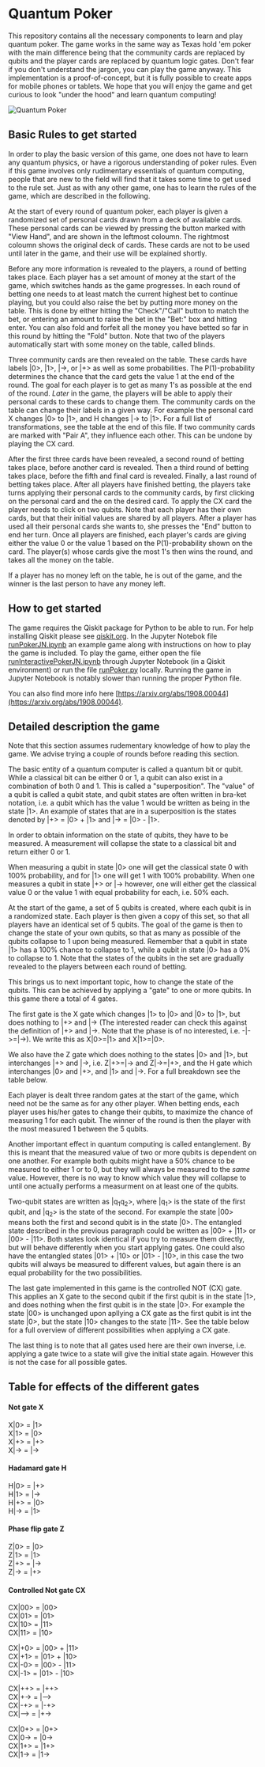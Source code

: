 # Quantum Poker
This repository contains all the necessary components to learn and play quantum poker. The game works in the same way as Texas hold 'em poker with the main difference being that the community cards are replaced by qubits and the player cards are replaced by quantum logic gates. Don't fear if you don't understand the jargon, you can play the game anyway.
This implementation is a proof-of-concept, but it is fully possible to create apps for mobile phones or tablets.
We hope that you will enjoy the game and get curious to look "under the hood" and learn quantum computing!

![Quantum Poker](quantumpoker.jpg)

## Basic Rules to get started
In order to play the basic version of this game, one does not have to learn any quantum physics, or have a rigorous understanding of poker rules.  Even if this game involves only rudimentary essentials of quantum computing, people that are new to the field will find that it takes some time to get used to the rule set. Just as with any other game, one has to learn the rules of the game, which are described in the following.

At the start of every round of quantum poker, each player is given a randomized set of personal cards drawn from a deck of available cards. These personal cards can be viewed by pressing the button marked with "View Hand", and are shown in the leftmost coloumn. The rightmost coloumn shows the original deck of cards. These cards are not to be used until later in the game, and their use will be explained shortly.

Before any more information is revealed to the players, a round of betting takes place. Each player has a set amount of money at the start of the game, which switches hands as the game progresses. In each round of betting one needs to at least match the current highest bet to continue playing, but you could also raise the bet by putting more money on the table. This is done by either hitting the "Check"/"Call" button to match the bet, or entering an amount to raise the bet in the "Bet:" box and hitting enter. You can also fold and forfeit all the money you have betted so far in this round by hitting the "Fold" button. Note that two of the players automatically start with some money on the table, called blinds.

Three community cards are then revealed on the table. These cards have labels |0>, |1>, |->, or |+> as well as some probabilities. The P(1)-probability determines the chance that the card gets the value 1 at the end of the round. The goal for each player is to get as many 1's as possible at the end of the round. _Later_ in the game, the players will be able to apply their personal cards to these cards to change them. The community cards on the table can change their labels in a given way. For example the personal card X changes |0> to |1>, and H changes |-> to |1>. For a full list of transformations, see the table at the end of this file. If two community cards are marked with "Pair A", they influence each other. This can be undone by playing the CX card.

After the first three cards have been revealed, a second round of betting takes place, before another card is revealed. Then a third round of betting takes place, before the fifth and final card is revealed. Finally, a last round of betting takes place. After all players have finished betting, the players take turns applying their personal cards to the community cards, by first clicking on the personal card and the on the desired card. To apply the CX card the player needs to click on two qubits. Note that each player has their own cards, but that their initial values are shared by all players. After a player has used all their personal cards she wants to, she presses the "End" button to end her turn. Once all players are finished, each player's cards are giving either the value 0 or the value 1 based on the P(1)-probability shown on the card. The player(s) whose cards give the most 1's then wins the round, and takes all the money on the table. 

If a player has no money left on the table, he is out of the game, and the winner is the last person to have any money left.

## How to get started
The game requires the Qiskit package for Python to be able to run. For help installing Qiskit please see [qiskit.org](https://qiskit.org/documentation/install.html). In the Jupyter Notebok file [runPokerJN.ipynb](Python/runPokerJN.ipynb) an example game along with instructions on how to play the game is included. To play the game, either open the file [runInteractivePokerJN.ipynb](Python/runInteractivePokerJN.ipynb) through Jupyter Notebook (in a Qiskit environment) or run the file [runPoker.py](Python/runPoker.py) locally. Running the game in Jupyter Notebook is notably slower than running the proper Python file.

You can also find more info here [https://arxiv.org/abs/1908.00044](https://arxiv.org/abs/1908.00044).

## Detailed description the game
Note that this section assumes rudementary knowledge of how to play the game. We advise trying a couple of rounds before reading this section.

The basic entity of a quantum computer is called a quantum bit or qubit. While a classical bit can be either 0 or 1, a qubit can also exist in a combination of both 0 and 1. This is called a "superposition". The "value" of a qubit is called a qubit state, and qubit states are often written in bra-ket notation, i.e. a qubit which has the value 1 would be written as being in the state |1>. An example of states that are in a superposition is the states denoted by |+> = |0> + |1> and |-> = |0> - |1>.

In order to obtain information on the state of qubits, they have to be measured. A measurement will collapse the state to a classical bit and return either 0 or 1.

When measuring a qubit in state |0> one will get the classical state 0 with 100% probability, and for |1> one will get 1 with 100% probability. When one measures a qubit in state |+> or |-> however, one will either get the classical value 0 or the value 1 with equal probability for each, i.e. 50% each.

At the start of the game, a set of 5 qubits is created, where each qubit is in a randomized state. Each player is then given a copy of this set, so that all players have an identical set of 5 qubits. The goal of the game is then to change the state of your own qubits, so that as many as possible of the qubits collapse to 1 upon being measured. Remember that a qubit in state |1> has a 100% chance to collapse to 1, while a qubit in state |0> has a 0% to collapse to 1. Note that the states of the qubits in the set are gradually revealed to the players between each round of betting.

This brings us to next important topic, how to change the state of the qubits. This can be achieved by applying a "gate" to one or more qubits. In this game there a total of 4 gates. 

The first gate is the X gate which changes |1> to |0> and |0> to |1>, but does nothing to |+> and |-> (The interested reader can check this against the definition of |+> and |->. Note that the phase is of no interested, i.e. -|->=|->). We write this as X|0>=|1> and X|1>=|0>.

We also have the Z gate which does nothing to the states |0> and |1>, but interchanges |+> and |->, i.e. Z|+>=|-> and Z|->=|+>, and the H gate which interchanges |0> and |+>, and |1> and |->. For a full breakdown see the table below.

Each player is dealt three random gates at the start of the game, which need not be the same as for any other player. When betting ends, each player uses his/her gates to change their qubits, to maximize the chance of measuring 1 for each qubit. The winner of the round is then the player with the most measured 1 between the 5 qubits. 

Another important effect in quantum computing is called entanglement. By this is meant that the measured value of two or more qubits is dependent on one another. For example both qubits might have a 50% chance to be measured to either 1 or to 0, but they will always be measured to the _same_ value. However, there is no way to know which value they will collapse to until one actually performs a measurment on at least one of the qubits. 

Two-qubit states are written as |q<sub>1</sub>q<sub>2</sub>>, where |q<sub>1</sub>> is the state of the first qubit, and |q<sub>2</sub>> is the state of the second. For example the state |00> means both the first and second qubit is in the state |0>. The entangled state described in the previous paragraph could be written as |00> + |11> or |00> - |11>. Both states look identical if you try to measure them directly, but will behave differently when you start applying gates. One could also have the entangled states |01> + |10> or |01> - |10>, in this case the two qubits will always be measured to different values, but again there is an equal probability for the two possibilities.

The last gate implemented in this game is the controlled NOT (CX) gate. This applies an X gate to the second qubit if the first qubit is in the state |1>, and does nothing when the first qubit is in the state |0>. For example the state |00> is unchanged upon apllying a CX gate as the first qubit is int the state |0>, but the state |10> changes to the state |11>. See the table below for a full overview of different possibilities when applying a CX gate.

The last thing is to note that all gates used here are their own inverse, i.e. applying a gate twice to a state will give the initial state again. However this is not the case for all possible gates.

## Table for effects of the different gates

#### Not gate X <br />
X|0> = |1> <br />
X|1> = |0> <br />
X|+> = |+> <br />
X|-> = |-> <br />

#### Hadamard gate H <br />
H|0> = |+> <br />
H|1> = |-> <br />
H|+> = |0> <br />
H|-> = |1> <br />

#### Phase flip gate Z <br />
Z|0> = |0> <br />
Z|1> = |1> <br />
Z|+> = |-> <br />
Z|-> = |+> <br />

#### Controlled Not gate CX<br />
CX|00> = |00> <br />
CX|01> = |01> <br />
CX|10> = |11> <br />
CX|11> = |10> <br />

CX|+0> = |00> + |11> <br />
CX|+1> = |01> + |10> <br />
CX|-0> = |00> - |11> <br />
CX|-1> = |01> - |10> <br />

CX|++> = |++> <br />
CX|+-> = |--> <br />
CX|-+> = |-+> <br />
CX|--> = |+-> <br />

CX|0+> = |0+> <br />
CX|0-> = |0-> <br />
CX|1+> = |1+> <br />
CX|1-> = |1-> <br />
